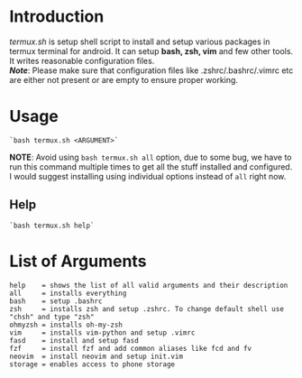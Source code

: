 # Introduction
_termux.sh_ is setup shell script to install and setup various packages in termux terminal for android. It can setup **bash, zsh, vim** and few other tools. It writes reasonable configuration files.<br>
**_Note_**: Please make sure that configuration files like .zshrc/.bashrc/.vimrc etc are either not present or are empty to ensure proper working.


# Usage
	`bash termux.sh <ARGUMENT>`
**NOTE**: Avoid using `bash termux.sh all` option, due to some bug, we have to run this command multiple times to get all the stuff installed and configured. I would suggest installing using individual options instead of `all` right now.

## Help
	`bash termux.sh help`



# List of Arguments

	help    = shows the list of all valid arguments and their description
	all     = installs everything
	bash    = setup .bashrc
	zsh     = installs zsh and setup .zshrc. To change default shell use "chsh" and type "zsh"
	ohmyzsh = installs oh-my-zsh
	vim     = installs vim-python and setup .vimrc
	fasd    = install and setup fasd
	fzf     = install fzf and add common aliases like fcd and fv
	neovim  = install neovim and setup init.vim
	storage = enables access to phone storage
